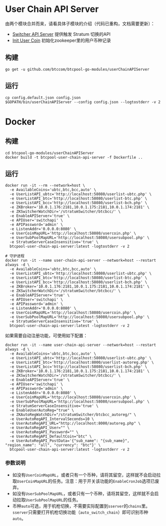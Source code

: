 # User Chain API Server
由两个模块合并而来，请看具体子模块的介绍（代码已重构，文档需要更新）：
* [Switcher API Server](SwitcherAPIServer.md)
  提供触发 Stratum 切换的API
* [Init User Coin](InitUserCoin.md)
  初始化zookeeper里的用户币种记录

## 构建
```
go get -u github.com/btccom/btcpool-go-modules/userChainAPIServer
```

## 运行
```
cp config.default.json config.json
$GOPATH/bin/userChainAPIServer --config config.json --logtostderr -v 2
```

# Docker

## 构建
```
cd btcpool-go-modules/userChainAPIServer
docker build -t btcpool-user-chain-api-server -f Dockerfile ..
```

## 运行
```
docker run -it --rm --network=host \
  -e AvailableCoins='ubtc,btc,bcc,auto' \
  -e UserListAPI_ubtc='http://localhost:58080/userlist-ubtc.php' \
  -e UserListAPI_btc='http://localhost:58080/userlist-btc.php' \
  -e UserListAPI_bcc='http://localhost:58080/userlist-bch.php' \
  -e ZKBroker='10.0.1.176:2181,10.0.1.175:2181,10.0.1.174:2181' \
  -e ZKSwitcherWatchDir='/stratumSwitcher/btcbcc/' \
  -e EnableAPIServer='true' \
  -e APIUser='switchapi' \
  -e APIPassword='admin' \
  -e ListenAddr='0.0.0.0:8080' \
  -e UserCoinMapURL='http://localhost:58080/usercoin.php' \
  -e UserSubPoolMapURL='http://localhost:58080/usersubpool.php' \
  -e StratumServerCaseInsensitive='true' \
  btcpool-user-chain-api-server:latest -logtostderr -v 2

# 守护进程
docker run -it --name user-chain-api-server --network=host --restart always -d \
  -e AvailableCoins='ubtc,btc,bcc,auto' \
  -e UserListAPI_ubtc='http://localhost:58080/userlist-ubtc.php' \
  -e UserListAPI_btc='http://localhost:58080/userlist-btc.php' \
  -e UserListAPI_bcc='http://localhost:58080/userlist-bch.php' \
  -e ZKBroker='10.0.1.176:2181,10.0.1.175:2181,10.0.1.174:2181' \
  -e ZKSwitcherWatchDir='/stratumSwitcher/btcbcc/' \
  -e EnableAPIServer='true' \
  -e APIUser='switchapi' \
  -e APIPassword='admin' \
  -e ListenAddr='0.0.0.0:8080' \
  -e UserCoinMapURL='http://localhost:58080/usercoin.php' \
  -e UserSubPoolMapURL='http://localhost:58080/usersubpool.php' \
  -e StratumServerCaseInsensitive='true' \
  btcpool-user-chain-api-server:latest -logtostderr -v 2
```

如果需要自动注册功能，可使用如下配置：

```
docker run -it --name user-chain-api-server --network=host --restart always -d \
  -e AvailableCoins='ubtc,btc,bcc,auto' \
  -e UserListAPI_ubtc='http://localhost:58080/userlist-ubtc.php' \
  -e UserListAPI_btc='http://localhost:8000/userlist-autoreg.php' \
  -e UserListAPI_bcc='http://localhost:58080/userlist-bch.php' \
  -e ZKBroker='10.0.1.176:2181,10.0.1.175:2181,10.0.1.174:2181' \
  -e ZKSwitcherWatchDir='/stratumSwitcher/btcbcc/' \
  -e EnableAPIServer='true' \
  -e APIUser='switchapi' \
  -e APIPassword='admin' \
  -e ListenAddr='0.0.0.0:8080' \
  -e UserCoinMapURL='http://localhost:58080/usercoin.php' \
  -e UserSubPoolMapURL='http://localhost:58080/usersubpool.php' \
  -e StratumServerCaseInsensitive='true' \
  -e EnableUserAutoReg="true" \
  -e ZKAutoRegWatchDir="/stratumSwitcher/btcbcc_autoreg/" \
  -e UserAutoRegAPI_IntervalSeconds=10 \
  -e UserAutoRegAPI_URL="http://localhost:8000/autoreg.php" \
  -e UserAutoRegAPI_User="" \
  -e UserAutoRegAPI_Password="" \
  -e UserAutoRegAPI_DefaultCoin="btc" \
  -e UserAutoRegAPI_PostData='{"sub_name": "{sub_name}", "region_name": "all", "currency": "btc"}' \
  btcpool-user-chain-api-server:latest -logtostderr -v 2
```

### 参数说明

* 如没有`UserCoinMapURL`，或者只有一个币种，请将其留空，这样就不会启动拉取`UserCoinMapURL`的任务。注意：用于开关该功能的`EnableCronJob`选项已废弃。
* 如没有`UserSubPoolMapURL`，或者只有一个币种，请将其留空，这样就不会启动拉取`UserSubPoolMapURL`的任务。
* 币种`auto`可选，用于机枪切换，不需要实际配置到`sserver`的`chains`里。`sserver`只需要打开机枪切换功能（`auto_switch_chain`）即可识别币种`auto`。
